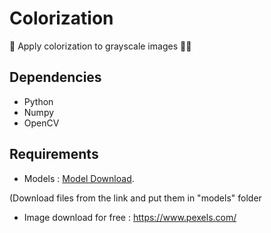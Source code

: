 # Colorization
👤 Apply colorization to grayscale images  🙍‍♂️

## Dependencies
- Python
- Numpy
- OpenCV

## Requirements
- Models : [Model Download](https://drive.google.com/drive/folders/1FaDajjtAsntF_Sw5gqF0WyakviA5l8-a).

(Download files from the link and put them in "models" folder
- Image download for free : https://www.pexels.com/

